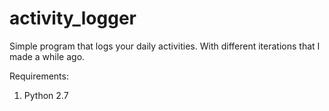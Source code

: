 # activity_logger
Simple program that logs your daily activities. With different iterations that I made a while ago. 

Requirements:

1) Python 2.7

